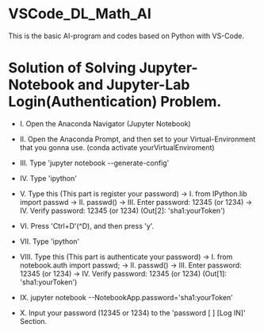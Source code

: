 # VSCode_DL_Math_AI
This is the basic AI-program and codes based on Python with VS-Code.

# Solution of Solving Jupyter-Notebook and Jupyter-Lab Login(Authentication) Problem.
  - I. Open the Anaconda Navigator (Jupyter Notebook)
  - II. Open the Anaconda Prompt, and then set to your Virtual-Environment that you gonna use. (conda activate yourVirtualEnviroment)
  - III. Type 'jupyter notebook --generate-config'
  - IV. Type 'ipython'
  - V. Type this (This part is register your password)
    -> I. from IPython.lib import passwd
    -> II. passwd()
    -> III. Enter password: 12345 (or 1234)
    -> IV. Verify password: 12345 (or 1234)
         (Out[2]: 'sha1:yourToken')
  - VI. Press 'Ctrl+D'(^D), and then press 'y'.

  - VII. Type 'ipython'
  - VIII. Type this (This part is authenticate your password)
    -> I. from notebook.auth import passwd;
    -> II. passwd()
    -> III. Enter password: 12345 (or 1234)
    -> IV. Verify password: 12345 (or 1234)
         (Out[1]: 'sha1:yourToken')
  - IX. jupyter notebook --NotebookApp.password='sha1:yourToken'
  - X. Input your password (12345 or 1234) to the 'password [  ] [Log IN]' Section.
